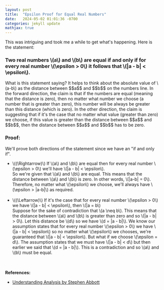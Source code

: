 ```yaml
---
layout: post
title:  "Epsilon Proof for Equal Real Numbers"
date:   2024-05-02 01:01:36 -0700
categories: jekyll update
mathjax: true
---
```

This was intriguing and took me a while to get what's happening. Here is the statement:
<br>
<h3>Two real numbers \(a\) and \(b\) are equal if and only if for every real number \(\epsilon > 0\) it follows that \(|a - b| < \epsilon\).</h3>
What is this statement saying? It helps to think about the absolute value of \(a-b\) as the distance between $$a$$ and $$b$$ on the numbers line. In the forward direction, the claim is that if the numbers are equal (meaning that the distance is zero), then no matter what number we choose (a number that is greater than zero), this number will be always be greater than this distance (which is zero). In the other direction, the claim is suggesting that if it's the case that no matter what value (greater than zero) we choose, if this value is greater than the distance between $$a$$ and $$b$$, then the distance between $$a$$ and $$b$$ has to be zero.
<h3>Proof:</h3>
We'll prove both directions of the statement since we have an "if and only if".
<ul>
	<li>\((\Rightarrow)\) If \(a\) and \(b\) are equal then for every real number \(\epsilon > 0\) we'll have \(|a - b| < \epsilon\). </li>
So we're given that \(a\) and \(b\) are equal. This means that the distance between \(a\) and \(b\) is zero. In other words, \(|a-b| = 0\). Therefore, no matter what \(\epsilon\) we choose, we'll always have \(\epsilon > |a-b|\) as required.
<br><br>
	<li>\((\Leftarrow)\) If it's the case that for every real number \(\epsilon > 0\) we have \(|a - b| < \epsilon\), then \(|a = b\)</li>
Suppose for the sake of contradiction that \(a \neq b\). This means that the distance between \(a\) and \(b\) is greater than zero and so \(|a - b| > 0\). Let this distance be \(d\) so we have \(d = |a - b|\). We know our assumption states that for every real number \(\epsilon > 0\) we have \(|a - b| < \epsilon\) so no matter what \(\epsilon\) we chooses, we're guaranteed that \(|a - b| < \epsilon\). But what if we choose \(\epsilon = d\). The assumption states that we must have \(|a - b| < d\) but then earlier we said that \(d = |a - b|\). This is a contradiction and so \(a\) and \(b\) must be equal.
</ul>
<br>
<br>
<!------------------------------------------------------------------------------------>
<b>References:</b>
<ul>
<li><a href="https://www.amazon.com/Understanding-Analysis-Undergraduate-Texts-Mathematics/dp/1493927116">Understanding Analysis by Stephen Abbott</a></li>
</ul>